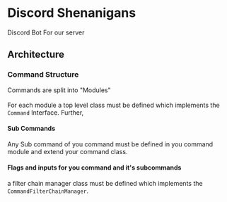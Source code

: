 # Discord Shenanigans
Discord Bot For our server

## Architecture

### Command Structure
Commands are split into "Modules"
<br>
<br>
For each module a top level class must be 
defined which implements the `Command` Interface. Further,
<br> 
#### Sub Commands
Any Sub command of you command must be defined in you command module and 
extend your command class.
#### Flags and inputs for you command and it's subcommands
a filter chain manager class must be defined which implements the 
`CommandFilterChainManager`.
<br>
